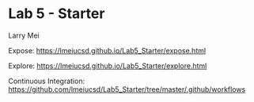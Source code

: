 # Lab 5 - Starter
Larry Mei

Expose: https://lmeiucsd.github.io/Lab5_Starter/expose.html

Explore: https://lmeiucsd.github.io/Lab5_Starter/explore.html

Continuous Integration: https://github.com/lmeiucsd/Lab5_Starter/tree/master/.github/workflows
